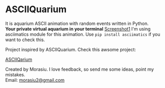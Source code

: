 # ASCIIQuarium
It is aquarium ASCII animation with random events written in Python. <br>
**Your private virtual aquarium in your terminal**
[Screenshot1](docs/Screenshot1.png)
I'm using asciimatics module for this animation.
Use `pip install asciimatics` if you want to check this.

Project inspired by ASCIIQuarium. Check this awsome project:

[ASCIIQarium](http://robobunny.com/projects/asciiquarium/html/)

Created by Morasiu.
I love feedback, so send me some ideas, point my mistakes. <br>
Email: morasiu2@gmail.com
